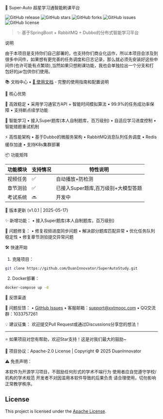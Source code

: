 🌟 Super-Auto 超星学习通智能刷课平台

![GitHub release](https://img.shields.io/github/v/release/DuanInnovator/SuperAutoStudy?style=flat-square)
![GitHub stars](https://img.shields.io/github/stars/DuanInnovator/SuperAutoStudy?style=social)
![GitHub forks](https://img.shields.io/github/forks/DuanInnovator/SuperAutoStudy?style=social)
![GitHub issues](https://img.shields.io/github/issues/DuanInnovator/SuperAutoStudy?color=blue)
![GitHub license](https://img.shields.io/github/license/DuanInnovator/SuperAutoStudy?color=orange)

> ✨ 基于SpringBoot + RabbitMQ + Dubbo的分布式智能学习平台


说明
 
由于本项目是支持你们自己部署的，也支持你们商业化运作，所以本项目会涉及到很多中间件，如果想有更完善的任务调度和日志记录，那么就必须先安装好这些中间件(也许可能有点繁琐),当然如果只想刷课功能，我也会单独拉出一个分支和打包好的jar包供你们使用。


📚 文档中心
• [📖 使用文档](https://doc.xxtmooc.com) - 完整的使用指南和配置说明

🎯 核心优势

🚀 高效稳定
• 采用学习通官方API + 智能时间模拟算法
• 99.9%的任务成功率保障
• 支持断点续学功能

🧠 智能学习
• 接入Super题库(本人自制题库，百万级别)
• 自适应学习进度控制
• 智能错题重试机制

⚡ 高性能架构
• 基于Dubbo的微服务架构
• RabbitMQ消息队列任务调度
• Redis缓存加速
• 支持K8s集群部署

📦 功能矩阵

| 功能模块       | 支持情况 | 特性说明                  |
|----------------|----------|-----------------------|
| 视频任务       | ✅        | 自动播放+防检测              |
| 章节测验       | ✅        | 已接入Super题库,百万级别+大模型答题 |
| 考试系统       | 🔜        | 开发中                   |

🔄 版本更新 (v1.0.1 | 2025-05-17)

✨ 新增功能：
• 接入Super题库(本人自制题库，百万级别)


🐛 问题修复：
• 修复视频进度同步问题
• 解决部分题库匹配异常
• 优化任务队列稳定性
• 修复章节测验提交异常问题



🛠️ 快速开始

1. 克隆项目：
```bash
git clone https://github.com/DuanInnovator/SuperAutoStudy.git
```

2. Docker部署：
```bash
docker-compose up -d
```



📝 反馈渠道

📮 问题反馈：
• [GitHub Issues](https://github.com/DuanInnovator/SuperAutoStudy/issues)
• 客服邮箱：support@xxtmooc.com
• QQ交流群：1033757261

💡 建议征集：
欢迎提交Pull Request或通过Discussions分享您的想法！

---


⭐ 如果项目对您有帮助，欢迎Star支持！这是对我们最大的鼓励~

📌 项目协议：Apache-2.0 License | Copyright © 2025 DuanInnovator


⚠️ 免责声明：

本软件为开源学习项目，不鼓励任何形式的学术不端行为
使用者应自觉遵守学校/机构的学术规范
开发者不对因滥用本软件导致的后果负责
请合理使用，切勿影响正常教学秩序。

## License

This project is licensed under the [Apache License](LICENSE).
